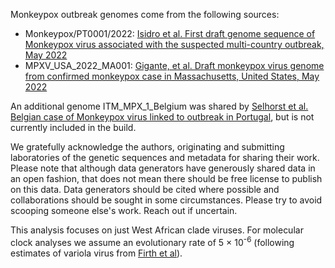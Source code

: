 Monkeypox outbreak genomes come from the following sources:

- Monkeypox/PT0001/2022: [Isidro et al. First draft genome sequence of Monkeypox virus associated with the suspected multi-country outbreak, May 2022](https://virological.org/t/first-draft-genome-sequence-of-monkeypox-virus-associated-with-the-suspected-multi-country-outbreak-may-2022-confirmed-case-in-portugal/799)
- MPXV_USA_2022_MA001: [Gigante, et al. Draft monkeypox virus genome from confirmed monkeypox case in Massachusetts, United States, May 2022](https://www.ncbi.nlm.nih.gov/nuccore/ON563414)

An additional genome ITM_MPX_1_Belgium was shared by [Selhorst et al. Belgian case of Monkeypox virus linked to outbreak in Portugal](https://virological.org/t/belgian-case-of-monkeypox-virus-linked-to-outbreak-in-portugal/801), but is not currently included in the build.


We gratefully acknowledge the authors, originating and submitting laboratories of the genetic sequences and metadata for sharing their work. Please note that although data generators have generously shared data in an open fashion, that does not mean there should be free license to publish on this data. Data generators should be cited where possible and collaborations should be sought in some circumstances. Please try to avoid scooping someone else's work. Reach out if uncertain.

This analysis focuses on just West African clade viruses. For molecular clock analyses we assume an evolutionary rate of 5 &times; 10<sup>-6</sup> (following estimates of variola virus from [Firth et al](https://www.ncbi.nlm.nih.gov/pmc/articles/PMC3107591/)).

